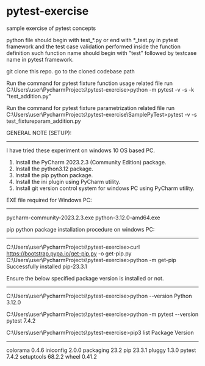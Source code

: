 # pytest-exercise
sample exercise of pytest concepts

python file should begin with test_*.py or end with *_test.py in pytest framework and 
the test case validation performed inside the function definition such function name should begin with "test" followed by testcase name in pytest framework. 

git clone this repo.
go to the cloned codebase path 

Run the command for pytest fixture function usage related file run
C:\Users\user\PycharmProjects\pytest-exercise>python -m pytest -v -s -k "test_addition.py"

Run the command for pytest fixture parametrization related file run
C:\Users\user\PycharmProjects\pytest-exercise\SamplePyTest>pytest -v -s test_fixtureparam_addition.py


GENERAL NOTE (SETUP):
**************************

I have tried these experiment on windows 10 OS based PC.
1. Install the PyCharm 2023.2.3 (Community Edition) package.
2. Install the python3.12 package.
3. Install the pip python package.
4. Install the ini plugin using PyCharm utility.
5. Install git version control system for windows PC using PyCharm utility.

EXE file required for Windows PC:
**************************************

pycharm-community-2023.2.3.exe
python-3.12.0-amd64.exe

pip python package installation procedure on windows PC:
**************************************************************

C:\Users\user\PycharmProjects\pytest-exercise>curl https://bootstrap.pypa.io/get-pip.py -o get-pip.py
C:\Users\user\PycharmProjects\pytest-exercise>python -m get-pip
Successfully installed pip-23.3.1


Ensure the below specified package version is installed or not.
***************************************************************

C:\Users\user\PycharmProjects\pytest-exercise>python --version
Python 3.12.0

C:\Users\user\PycharmProjects\pytest-exercise>python -m pytest --version
pytest 7.4.2

C:\Users\user\PycharmProjects\pytest-exercise>pip3 list
Package    Version
---------- -------
colorama   0.4.6
iniconfig  2.0.0
packaging  23.2
pip        23.3.1
pluggy     1.3.0
pytest     7.4.2
setuptools 68.2.2
wheel      0.41.2







